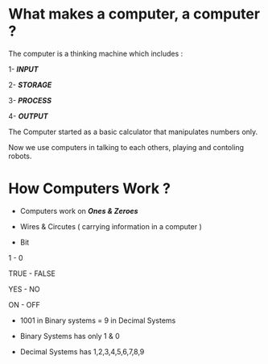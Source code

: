 # What makes a computer, a computer ?

The computer is a thinking machine which includes :

1- ***INPUT***

2- ***STORAGE***

3- ***PROCESS***

4- ***OUTPUT***

The Computer started as a basic calculator that manipulates numbers only.

Now we use computers in talking to each others, playing and contoling robots.


# How Computers Work ?

- Computers work on  ***Ones & Zeroes***  

- Wires & Circutes ( carrying information in a computer )

- Bit        

1  -    0

TRUE - FALSE

YES - NO

ON - OFF


- 1001 in Binary systems = 9 in Decimal Systems


* Binary Systems has only 1 & 0 

* Decimal Systems has 1,2,3,4,5,6,7,8,9
